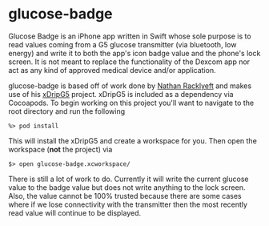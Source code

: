 # glucose-badge

Glucose Badge is an iPhone app written in Swift whose sole purpose is to read values coming from a G5 glucose transmitter (via bluetooth, low energy) and write it to both the app's icon badge value and the phone's lock screen. It is not meant to replace the functionality of the Dexcom app nor act as any kind of approved medical device and/or application. 

glucose-badge is based off of work done by [Nathan Racklyeft](https://github.com/loudnate) and makes use of his [xDripG5](https://github.com/loudnate/xDripG5) project. xDripG5 is included as a dependency via Cocoapods. To begin working on this project you'll want to navigate to the root directory and run the following
```
%> pod install
```

This will install the xDripG5 and create a workspace for you. Then open the workspace (**not** the project) via
```
$> open glucose-badge.xcworkspace/
```

There is still a lot of work to do. Currently it will write the current glucose value to the badge value but does not write anything to the lock screen. Also, the value cannot be 100% trusted because there are some cases where if we lose connectivity with the transmitter then the most recently read value will continue to be displayed.
